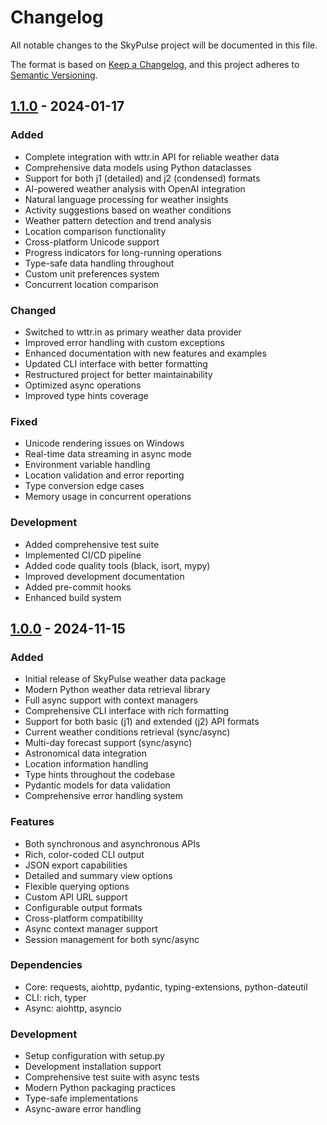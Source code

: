 # Changelog

All notable changes to the SkyPulse project will be documented in this file.

The format is based on [Keep a Changelog](https://keepachangelog.com/en/1.0.0/),
and this project adheres to [Semantic Versioning](https://semver.org/spec/v2.0.0.html).

## [1.1.0] - 2024-01-17

### Added
- Complete integration with wttr.in API for reliable weather data
- Comprehensive data models using Python dataclasses
- Support for both j1 (detailed) and j2 (condensed) formats
- AI-powered weather analysis with OpenAI integration
- Natural language processing for weather insights
- Activity suggestions based on weather conditions
- Weather pattern detection and trend analysis
- Location comparison functionality
- Cross-platform Unicode support
- Progress indicators for long-running operations
- Type-safe data handling throughout
- Custom unit preferences system
- Concurrent location comparison

### Changed
- Switched to wttr.in as primary weather data provider
- Improved error handling with custom exceptions
- Enhanced documentation with new features and examples
- Updated CLI interface with better formatting
- Restructured project for better maintainability
- Optimized async operations
- Improved type hints coverage

### Fixed
- Unicode rendering issues on Windows
- Real-time data streaming in async mode
- Environment variable handling
- Location validation and error reporting
- Type conversion edge cases
- Memory usage in concurrent operations

### Development
- Added comprehensive test suite
- Implemented CI/CD pipeline
- Added code quality tools (black, isort, mypy)
- Improved development documentation
- Added pre-commit hooks
- Enhanced build system

## [1.0.0] - 2024-11-15

### Added
- Initial release of SkyPulse weather data package
- Modern Python weather data retrieval library
- Full async support with context managers
- Comprehensive CLI interface with rich formatting
- Support for both basic (j1) and extended (j2) API formats
- Current weather conditions retrieval (sync/async)
- Multi-day forecast support (sync/async)
- Astronomical data integration
- Location information handling
- Type hints throughout the codebase
- Pydantic models for data validation
- Comprehensive error handling system

### Features
- Both synchronous and asynchronous APIs
- Rich, color-coded CLI output
- JSON export capabilities
- Detailed and summary view options
- Flexible querying options
- Custom API URL support
- Configurable output formats
- Cross-platform compatibility
- Async context manager support
- Session management for both sync/async

### Dependencies
- Core: requests, aiohttp, pydantic, typing-extensions, python-dateutil
- CLI: rich, typer
- Async: aiohttp, asyncio

### Development
- Setup configuration with setup.py
- Development installation support
- Comprehensive test suite with async tests
- Modern Python packaging practices
- Type-safe implementations
- Async-aware error handling

[1.1.0]: https://github.com/HelpingAI/skypulse/releases/tag/v1.1.0
[1.0.0]: https://github.com/HelpingAI/skypulse/releases/tag/v1.0.0
